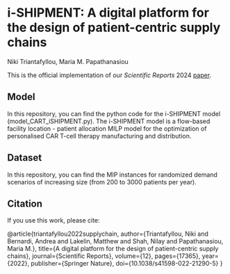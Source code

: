 # i-SHIPMENT: A digital platform for the design of patient-centric supply chains

Niki Triantafyllou, Maria M. Papathanasiou

This is the official implementation of our *Scientific Reports* 2024 [paper](https://www.nature.com/articles/s41598-022-21290-5#Sec12).

## Model
In this repository, you can find the python code for the i-SHIPMENT model (model_CART_iSHIPMENT.py). The i-SHIPMENT model is a flow-based facility location - patient allocation MILP model for the optimization of personalised CAR T-cell therapy manufacturing and distribution.

## Dataset
In this repository, you can find the MIP instances for randomized demand scenarios of increasing size (from 200 to 3000 patients per year).

## Citation
If you use this work, please cite:

@article{triantafyllou2022supplychain,
  author={Triantafyllou, Niki and Bernardi, Andrea and Lakelin, Matthew and Shah, Nilay and Papathanasiou, Maria M.},
  title={A digital platform for the design of patient-centric supply chains},
  journal={Scientific Reports},
  volume={12},
  pages={17365},
  year={2022},
  publisher={Springer Nature},
  doi={10.1038/s41598-022-21290-5}
}
